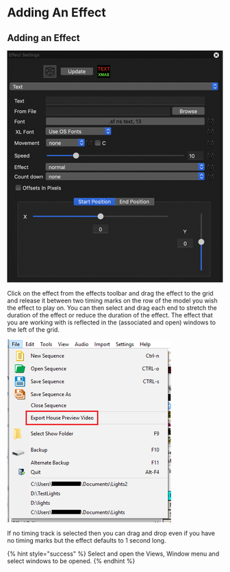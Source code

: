 # Adding An Effect

## Adding an Effect

![](../../.gitbook/assets/image%20%28215%29.png)

Click on the effect from the effects toolbar and drag the effect to the grid and release it between two timing marks on the row of the model you wish the effect to play on. You can then select and drag each end to stretch the duration of the effect or reduce the duration of the effect. The effect that you are working with is reflected in the \(associated and open\) windows to the left of the grid.

![](../../.gitbook/assets/image%20%28589%29.png)

If no timing track is selected then you can drag and drop even if you have no timing marks but the effect defaults to 1 second long.

{% hint style="success" %}
Select and open the Views, Window menu and select windows to be opened.
{% endhint %}

